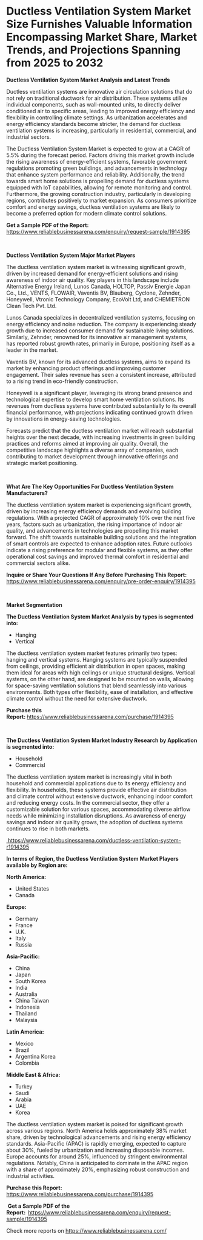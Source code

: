 <p><h1>Ductless Ventilation System Market Size Furnishes Valuable Information Encompassing Market Share, Market Trends, and Projections Spanning from 2025 to 2032</h1></p><p><strong>Ductless Ventilation System Market Analysis and Latest Trends</strong></p>
<p><p>Ductless ventilation systems are innovative air circulation solutions that do not rely on traditional ductwork for air distribution. These systems utilize individual components, such as wall-mounted units, to directly deliver conditioned air to specific areas, leading to improved energy efficiency and flexibility in controlling climate settings. As urbanization accelerates and energy efficiency standards become stricter, the demand for ductless ventilation systems is increasing, particularly in residential, commercial, and industrial sectors.</p><p>The Ductless Ventilation System Market is expected to grow at a CAGR of 5.5% during the forecast period. Factors driving this market growth include the rising awareness of energy-efficient systems, favorable government regulations promoting green buildings, and advancements in technology that enhance system performance and reliability. Additionally, the trend towards smart home solutions is propelling demand for ductless systems equipped with IoT capabilities, allowing for remote monitoring and control. Furthermore, the growing construction industry, particularly in developing regions, contributes positively to market expansion. As consumers prioritize comfort and energy savings, ductless ventilation systems are likely to become a preferred option for modern climate control solutions.</p></p>
<p><strong>Get a Sample PDF of the Report:&nbsp;</strong> <a href="https://www.reliablebusinessarena.com/enquiry/request-sample/1914395?utm_campaign=1891&utm_medium=2&utm_source=Github&utm_content=ia&utm_term=20022025&utm_id=ductless-ventilation-system">https://www.reliablebusinessarena.com/enquiry/request-sample/1914395</a></p>
<p>&nbsp;</p>
<p><strong>Ductless Ventilation System Major Market Players</strong></p>
<p><p>The ductless ventilation system market is witnessing significant growth, driven by increased demand for energy-efficient solutions and rising awareness of indoor air quality. Key players in this landscape include Alternative Energy Ireland, Lunos Canada, HOLTOP, Passiv Energie Japan Co., Ltd., VENTS, FLOWAIR, Vaventis BV, Blauberg, Cyclone, Zehnder, Honeywell, Vtronic Technology Company, EcoVolt Ltd, and CHEMIETRON Clean Tech Pvt. Ltd.</p><p>Lunos Canada specializes in decentralized ventilation systems, focusing on energy efficiency and noise reduction. The company is experiencing steady growth due to increased consumer demand for sustainable living solutions. Similarly, Zehnder, renowned for its innovative air management systems, has reported robust growth rates, primarily in Europe, positioning itself as a leader in the market.</p><p>Vaventis BV, known for its advanced ductless systems, aims to expand its market by enhancing product offerings and improving customer engagement. Their sales revenue has seen a consistent increase, attributed to a rising trend in eco-friendly construction.</p><p>Honeywell is a significant player, leveraging its strong brand presence and technological expertise to develop smart home ventilation solutions. Its revenues from ductless systems have contributed substantially to its overall financial performance, with projections indicating continued growth driven by innovations in energy-saving technologies.</p><p>Forecasts predict that the ductless ventilation market will reach substantial heights over the next decade, with increasing investments in green building practices and reforms aimed at improving air quality. Overall, the competitive landscape highlights a diverse array of companies, each contributing to market development through innovative offerings and strategic market positioning.</p></p>
<p>&nbsp;</p>
<p><strong>What Are The Key Opportunities For Ductless Ventilation System Manufacturers?</strong></p>
<p><p>The ductless ventilation system market is experiencing significant growth, driven by increasing energy efficiency demands and evolving building regulations. With a projected CAGR of approximately 10% over the next five years, factors such as urbanization, the rising importance of indoor air quality, and advancements in technologies are propelling this market forward. The shift towards sustainable building solutions and the integration of smart controls are expected to enhance adoption rates. Future outlooks indicate a rising preference for modular and flexible systems, as they offer operational cost savings and improved thermal comfort in residential and commercial sectors alike.</p></p>
<p><strong>Inquire or Share Your Questions If Any Before Purchasing This Report:</strong> <a href="https://www.reliablebusinessarena.com/enquiry/pre-order-enquiry/1914395?utm_campaign=1891&utm_medium=2&utm_source=Github&utm_content=ia&utm_term=20022025&utm_id=ductless-ventilation-system">https://www.reliablebusinessarena.com/enquiry/pre-order-enquiry/1914395</a></p>
<p>&nbsp;</p>
<p><strong>Market Segmentation</strong></p>
<p><strong>The Ductless Ventilation System Market Analysis by types is segmented into:</strong></p>
<p><ul><li>Hanging</li><li>Vertical</li></ul></p>
<p><p>The ductless ventilation system market features primarily two types: hanging and vertical systems. Hanging systems are typically suspended from ceilings, providing efficient air distribution in open spaces, making them ideal for areas with high ceilings or unique structural designs. Vertical systems, on the other hand, are designed to be mounted on walls, allowing for space-saving ventilation solutions that blend seamlessly into various environments. Both types offer flexibility, ease of installation, and effective climate control without the need for extensive ductwork.</p></p>
<p><strong>Purchase this Report:&nbsp;</strong><a href="https://www.reliablebusinessarena.com/purchase/1914395?utm_campaign=1891&utm_medium=2&utm_source=Github&utm_content=ia&utm_term=20022025&utm_id=ductless-ventilation-system">https://www.reliablebusinessarena.com/purchase/1914395</a></p>
<p>&nbsp;</p>
<p><strong>The Ductless Ventilation System Market Industry Research by Application is segmented into:</strong></p>
<p><ul><li>Household</li><li>Commercisl</li></ul></p>
<p><p>The ductless ventilation system market is increasingly vital in both household and commercial applications due to its energy efficiency and flexibility. In households, these systems provide effective air distribution and climate control without extensive ductwork, enhancing indoor comfort and reducing energy costs. In the commercial sector, they offer a customizable solution for various spaces, accommodating diverse airflow needs while minimizing installation disruptions. As awareness of energy savings and indoor air quality grows, the adoption of ductless systems continues to rise in both markets.</p></p>
<p><a href="https://www.reliablebusinessarena.com/ductless-ventilation-system-r1914395?utm_campaign=1891&utm_medium=2&utm_source=Github&utm_content=ia&utm_term=20022025&utm_id=ductless-ventilation-system">&nbsp;https://www.reliablebusinessarena.com/ductless-ventilation-system-r1914395</a></p>
<p><strong>In terms of Region, the Ductless Ventilation System Market Players available by Region are:</strong></p>
<p>
    <p> <strong> North America: </strong>
        <ul>
            <li>United States</li>
            <li>Canada</li>
        </ul>
        </p> 
    <p> <strong> Europe: </strong>
        <ul>
            <li>Germany</li>
            <li>France</li>
            <li>U.K.</li>
            <li>Italy</li>
            <li>Russia</li>
        </ul>
        </p> 
    <p> <strong> Asia-Pacific: </strong>
        <ul>
            <li>China</li>
            <li>Japan</li>
            <li>South Korea</li>
            <li>India</li>
            <li>Australia</li>
            <li>China Taiwan</li>
            <li>Indonesia</li>
            <li>Thailand</li>
            <li>Malaysia</li>
        </ul>
        </p> 
    <p> <strong> Latin America: </strong>
        <ul>
            <li>Mexico</li>
            <li>Brazil</li>
            <li>Argentina Korea</li>
            <li>Colombia</li>
        </ul>
        </p> 
    <p> <strong> Middle East & Africa: </strong>
        <ul>
            <li>Turkey</li>
            <li>Saudi</li>
            <li>Arabia</li>
            <li>UAE</li>
            <li>Korea</li>
        </ul>
    </p>
    </p>
<p><p>The ductless ventilation system market is poised for significant growth across various regions. North America holds approximately 38% market share, driven by technological advancements and rising energy efficiency standards. Asia-Pacific (APAC) is rapidly emerging, expected to capture about 30%, fueled by urbanization and increasing disposable incomes. Europe accounts for around 25%, influenced by stringent environmental regulations. Notably, China is anticipated to dominate in the APAC region with a share of approximately 20%, emphasizing robust construction and industrial activities.</p></p>
<p><strong>Purchase this Report: </strong><a href="https://www.reliablebusinessarena.com/purchase/1914395?utm_campaign=1891&utm_medium=2&utm_source=Github&utm_content=ia&utm_term=20022025&utm_id=ductless-ventilation-system">https://www.reliablebusinessarena.com/purchase/1914395</a></p>
<p>&nbsp;<strong>Get a Sample PDF of the Report:&nbsp;&nbsp;</strong><a href="https://www.reliablebusinessarena.com/enquiry/request-sample/1914395?utm_campaign=1891&utm_medium=2&utm_source=Github&utm_content=ia&utm_term=20022025&utm_id=ductless-ventilation-system">https://www.reliablebusinessarena.com/enquiry/request-sample/1914395</a></p>
<p><strong></strong></p>
<p>Check more reports on <a href="https://www.reliablebusinessarena.com/?utm_campaign=1891&utm_medium=2&utm_source=Github&utm_content=ia&utm_term=20022025&utm_id=ductless-ventilation-system">https://www.reliablebusinessarena.com/</a></p>